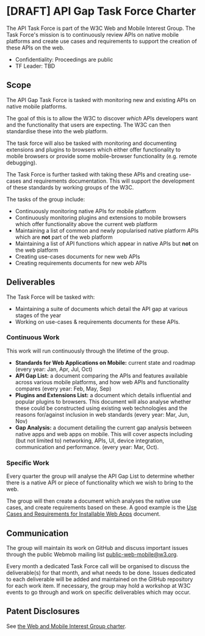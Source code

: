 # [DRAFT] API Gap Task Force Charter

The API Task Force is part of the W3C Web and Mobile Interest Group.  The Task Force's mission is to continuously review APIs on native mobile platforms and create use cases and requirements to support the creation of these APIs on the web. 

* Confidentiality: Proceedings are public
* TF Leader: TBD

## Scope

The API Gap Task Force is tasked with monitoring new and existing APIs on native mobile platforms.  

The goal of this is to allow the W3C to discover *which* APIs developers want and the functionality that users are expecting.  The W3C can then standardise these into the web platform. 

The task force will also be tasked with monitoring and documenting extensions and plugins to browsers which either offer functionality to mobile browsers or provide some mobile-browser functionality (e.g. remote debugging). 

The Task Force is further tasked with taking these APIs and creating use-cases and requirements documentation.  This will support the development of these standards by working groups of the W3C.

The tasks of the group include:

* Continuously monitoring native APIs for mobile platform
* Continuously monitoring plugins and extensions to mobile browsers which offer functionality above the current web platform
* Maintaining a list of common and newly popularised native platform APIs which are **not** part of the web platform
* Maintaining a list of API functions which appear in native APIs but **not** on the web platform
* Creating use-cases documents for new web APIs
* Creating requirements documents for new web APIs

## Deliverables
The Task Force will be tasked with:

- Maintaining a suite of documents which detail the API gap at various stages of the year
- Working on use-cases & requirements documents for these APIs.

### Continuous Work
This work will run continuously through the lifetime of the group.

* __Standards for Web Applications on Mobile:__ current state and roadmap (every year: Jan, Apr, Jul, Oct)
* __API Gap List:__ a document comparing the APIs and features available across various mobile platforms, and how web APIs and functionality compares (every year: Feb, May, Sep)
* __Plugins and Extensions List:__ a document which details influential and popular plugins to browsers.  This document will also analyse whether these could be constructed using existing web technologies and the reasons for/against inclusion in web standards (every year: Mar, Jun, Nov)
* __Gap Analysis:__ a document detailing the current gap analysis between native apps and web apps on mobile.  This will cover aspects including (but not limited to) networking, APIs, UI, device integration, communication and performance.  (every year: Mar, Oct).

### Specific Work
Every quarter the group will analyse the API Gap List to determine whether there is a native API or piece of functionality which we wish to bring to the web. 

The group will then create a document which analyses the native use cases, and create requirements based on these. A good example is the [Use Cases and Requirements for Installable Web Apps](http://w3c-webmob.github.io/installable-webapps/) document. 

## Communication
The group will maintain its work on GitHub and discuss important issues through the public Webmob mailing list [public-web-mobile@w3.org](public-web-mobile@w3.org).

Every month a dedicated Task Force call will be organised to discuss the deliverable(s) for that month, and what needs to be done. Issues dedicated to each deliverable will be added and maintained on the GitHub repository for each work item. If necessary, the group may hold a workshop at W3C events to go through and work on specific deliverables which may occur. 

## Patent Disclosures
See [the Web and Mobile Interest Group charter](http://www.w3.org/2013/07/webmobile-ig-charter.html#patentpolicy).
